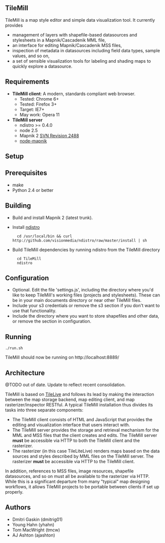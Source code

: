 TileMill
--------
TileMill is a map style editor and simple data visualization tool. It currently
provides

- management of layers with shapefile-based datasources and stylesheets in a
Mapnik/Cascadenik MML file,
- an interface for editing Mapnik/Cascadenik MSS files,
- inspection of metadata in datasources including field data types, sample
values, and so on,
- a set of sensible visualization tools for labeling and shading maps to quickly
explore a datasource.

Requirements
------------
* **TileMill client**: A modern, standards compliant web browser.
  * Tested: Chrome 6+
  * Tested: Firefox 3+
  * Target: IE7+
  * May work: Opera 11
* **TileMill server**
  * ndistro >= 0.4.0
  * node 2.5
  * Mapnik 2 [SVN Revision 2488](http://svn.mapnik.org/trunk)
  * [node-mapnik](https://github.com/mapnik/node-mapnik)

Setup
-----

## Prerequisites

- make
- Python 2.4 or better

## Building

* Build and install Mapnik 2 (latest trunk).
* Install [ndistro](https://github.com/visionmedia/ndistro)

        cd /usr/local/bin && curl http://github.com/visionmedia/ndistro/raw/master/install | sh

* Build TileMill dependencies by running ndistro from the TileMill directory

        cd TileMill
        ndistro

## Configuration

* Optional. Edit the file 'settings.js', including the directory where you'd
  like to keep TileMill's working files (projects and stylesheets). These can
  be in your main documents directory or near other TileMill files.
* Include your s3 credentials or remove the s3 section if you don't want to use
  that functionality.
* Include the directory where you want to store shapefiles and other data, or
  remove the section in configuration.

## Running

    ./run.sh

TileMill should now be running on http://localhost:8889/

Architecture
------------
@TODO out of date. Update to reflect recent consolidation.

TileMill is based on [TileLive](http://github.com/developmentseed/TileLive) and
follows its lead by making the interaction between the map storage backend, map
editing client, and map rasterizer/inspector RESTful. A typical TileMill
installation thus divides its tasks into three separate components:

- The TileMill client consists of HTML and JavaScript that provides the editing
and visualization interface that users interact with.
- The TileMill server provides the storage and retrieval mechanism for the MML
and MSS files that the client creates and edits. The TileMill server **must** be
accessible via HTTP to both the TileMill client and the rasterizer.
- The rasterizer (in this case TileLiteLive) renders maps based on the data
sources and styles described by MML files on the TileMill server. The rasterizer
**must** be accessible via HTTP to the TileMill client.

In addition, references to MSS files, image resources, shapefile datasources,
and so on must all be available to the rasterizer via HTTP. While this is a
significant departure from many "typical" map designing workflows, it allows
TileMill projects to be portable between clients if set up properly.

Authors
-------
- Dmitri Gaskin (dmitrig01)
- Young Hahn (yhahn)
- Tom MacWright (tmcw)
- AJ Ashton (ajashton)
